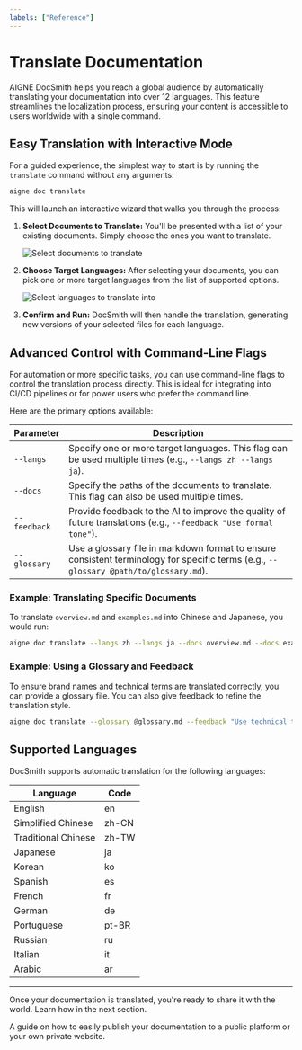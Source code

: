 ```yaml
---
labels: ["Reference"]
---
```


# Translate Documentation

AIGNE DocSmith helps you reach a global audience by automatically translating your documentation into over 12 languages. This feature streamlines the localization process, ensuring your content is accessible to users worldwide with a single command.

## Easy Translation with Interactive Mode

For a guided experience, the simplest way to start is by running the `translate` command without any arguments:

```bash
aigne doc translate
```

This will launch an interactive wizard that walks you through the process:

1.  **Select Documents to Translate:** You'll be presented with a list of your existing documents. Simply choose the ones you want to translate.

    ![Select documents to translate](https://docsmith.aigne.io/image-bin/uploads/e2cf5fa45aa856c406a444fb4665ed2d.png)

2.  **Choose Target Languages:** After selecting your documents, you can pick one or more target languages from the list of supported options.

    ![Select languages to translate into](https://docsmith.aigne.io/image-bin/uploads/2e243a2488f2060a693fe0ac0c8fb5ad.png)

3.  **Confirm and Run:** DocSmith will then handle the translation, generating new versions of your selected files for each language.

## Advanced Control with Command-Line Flags

For automation or more specific tasks, you can use command-line flags to control the translation process directly. This is ideal for integrating into CI/CD pipelines or for power users who prefer the command line.

Here are the primary options available:

| Parameter | Description |
|---|---|
| `--langs` | Specify one or more target languages. This flag can be used multiple times (e.g., `--langs zh --langs ja`). |
| `--docs` | Specify the paths of the documents to translate. This flag can also be used multiple times. |
| `--feedback` | Provide feedback to the AI to improve the quality of future translations (e.g., `--feedback "Use formal tone"`). |
| `--glossary` | Use a glossary file in markdown format to ensure consistent terminology for specific terms (e.g., `--glossary @path/to/glossary.md`). |

### Example: Translating Specific Documents

To translate `overview.md` and `examples.md` into Chinese and Japanese, you would run:

```bash
aigne doc translate --langs zh --langs ja --docs overview.md --docs examples.md
```

### Example: Using a Glossary and Feedback

To ensure brand names and technical terms are translated correctly, you can provide a glossary file. You can also give feedback to refine the translation style.

```bash
aigne doc translate --glossary @glossary.md --feedback "Use technical terminology consistently" --docs overview.md --langs de
```

## Supported Languages

DocSmith supports automatic translation for the following languages:

| Language | Code |
|---|---|
| English | en |
| Simplified Chinese | zh-CN |
| Traditional Chinese | zh-TW |
| Japanese | ja |
| Korean | ko |
| Spanish | es |
| French | fr |
| German | de |
| Portuguese | pt-BR |
| Russian | ru |
| Italian | it |
| Arabic | ar |

---

Once your documentation is translated, you're ready to share it with the world. Learn how in the next section.

<x-card data-title="Next: Publish Your Docs" data-icon="lucide:upload-cloud" data-href="/features/publish-your-docs" data-cta="Read More">
  A guide on how to easily publish your documentation to a public platform or your own private website.
</x-card>